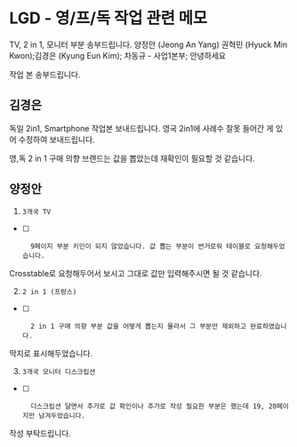 # LGD - 영/프/독 작업 관련 메모

TV, 2 in 1, 모니터 부분 송부드립니다.
양정안 (Jeong An Yang)
권혁민 (Hyuck Min Kwon);김경은 (Kyung Eun Kim);
차동규 - 사업1본부;
안녕하세요

 

작업 본 송부드립니다.


## 김경은

독일 2in1, Smartphone 작업본 보내드립니다.
영국 2in1에 사례수 잘못 들어간 게 있어 수정하여 보내드립니다.

영,독 2 in 1 구매 의향 브랜드는 값을 뽑았는데 재확인​이 필요할 것 같습니다.

 ## 양정안

1.     3개국 TV

- [ ]       9페이지 부분 키인이 되지 않았습니다. 값 뽑는 부분이 번거로워 테이블로 요청해두었습니다.
Crosstable로 요청해두어서 보시고 그대로 값만 입력해주시면 될 것 같습니다.

 

2.     2 in 1 (프랑스)

- [ ]       2 in 1 구매 의향 부분 값을 어떻게 뽑는지 몰라서 그 부분만 제외하고 완료하였습니다.
딱지로 표시해두었습니다.

 

3.     3개국 모니터 디스크립션

- [ ]       디스크립션 달면서 추가로 값 확인이나 추가로 작성 필요한 부분은 했는데 19, 20페이지만 남겨두었습니다.
작성 부탁드립니다.